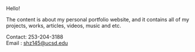Hello!

The content is about my personal portfolio website, and it contains all of my projects, works, articles, videos, music and etc. 

Contact: 253-204-3188
\
Email : shz145@ucsd.edu